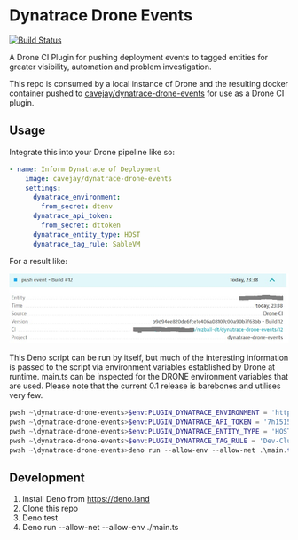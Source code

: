 # Dynatrace Drone Events

[![Build Status](https://drone.sablecliff.com/api/badges/mzball-dt/dynatrace-drone-events/status.svg)](https://drone.sablecliff.com/mzball-dt/dynatrace-drone-events)

A Drone CI Plugin for pushing deployment events to tagged entities for greater visibility, automation and problem investigation.

This repo is consumed by a local instance of Drone and the resulting docker container pushed to [cavejay/dynatrace-drone-events](https://hub.docker.com/repository/docker/cavejay/dynatrace-drone-events/general) for use as a Drone CI plugin.

## Usage

Integrate this into your Drone pipeline like so:

```yaml
- name: Inform Dynatrace of Deployment
    image: cavejay/dynatrace-drone-events
    settings:
      dynatrace_environment:
        from_secret: dtenv
      dynatrace_api_token:
        from_secret: dttoken
      dynatrace_entity_type: HOST
      dynatrace_tag_rule: SableVM
```

For a result like:

![Resulting Dynatrace Event](https://github.com/mzball-dt/dynatrace-drone-events/blob/master/dtEventExample.jpg?raw=true)

This Deno script can be run by itself, but much of the interesting information is passed to the script via environment variables established by Drone at runtime.
main.ts can be inspected for the DRONE environment variables that are used. Please note that the current 0.1 release is barebones and utilises very few.

```powershell
pwsh ~\dynatrace-drone-events>$env:PLUGIN_DYNATRACE_ENVIRONMENT = 'https://abc1234.live.dynatrace.com'
pwsh ~\dynatrace-drone-events>$env:PLUGIN_DYNATRACE_API_TOKEN = '7h1515470k3npl3453b3l13v3'
pwsh ~\dynatrace-drone-events>$env:PLUGIN_DYNATRACE_ENTITY_TYPE = 'HOST'
pwsh ~\dynatrace-drone-events>$env:PLUGIN_DYNATRACE_TAG_RULE = 'Dev-Cluster1'
pwsh ~\dynatrace-drone-events>deno run --allow-env --allow-net .\main.ts
```

## Development

1. Install Deno from https://deno.land
2. Clone this repo
3. Deno test
4. Deno run --allow-net --allow-env ./main.ts
